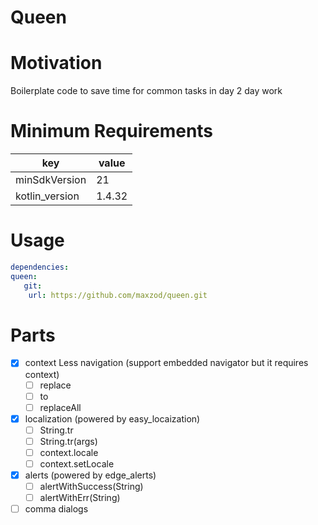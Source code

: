 # Queen

# Motivation

Boilerplate code to save time for common tasks in day 2 day work

# Minimum Requirements

| key            | value  |
| -------------- | ------ |
| minSdkVersion  | 21     |
| kotlin_version | 1.4.32 |

# Usage

```YAML
dependencies:
queen:
   git:
    url: https://github.com/maxzod/queen.git
```

# Parts

- [x] context Less navigation (support embedded navigator but it requires context)
  - [ ] replace
  - [ ] to
  - [ ] replaceAll
- [x] localization (powered by easy_locaization)
  - [ ] String.tr
  - [ ] String.tr(args)
  - [ ] context.locale
  - [ ] context.setLocale
- [x] alerts (powered by edge_alerts)
  - [ ] alertWithSuccess(String)
  - [ ] alertWithErr(String)
- [ ] comma dialogs
